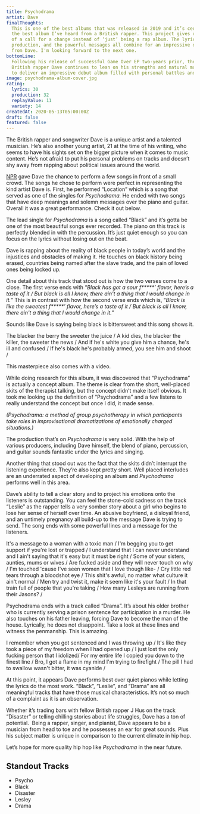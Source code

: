 ```yaml
---
title: Psychodrama
artist: Dave
finalThoughts:
  This is one of the best albums that was released in 2019 and it’s certainly
  the best album I’ve heard from a British rapper. This project gives off the vibe
  of a call for a change instead of ‘just’ being a rap album. The lyricism, the graceful
  production, and the powerful messages all combine for an impressive debut album
  from Dave. I'm looking forward to the next one.
bottomLine:
  Following his release of successful Game Over EP two-years prior, the
  British rapper Dave continues to lean on his strengths and natural music ability
  to deliver an impressive debut album filled with personal battles and struggles.
image: psychodrama-album-cover.jpg
rating:
  lyrics: 30
  production: 32
  replayValue: 11
  variety: 14
createdAt: 2020-05-13T05:00:00Z
draft: false
featured: false
---
```


The British rapper and songwriter Dave is a unique artist and a talented musician. He’s also another young artist, 21 at the time of his writing, who seems to have his sights set on the bigger picture when it comes to music content. He’s not afraid to put his personal problems on tracks and doesn’t shy away from rapping about political issues around the world.

[NPR](https://www.youtube.com/channel/UC4eYXhJI4-7wSWc8UNRwD4A) gave Dave the chance to perform a few songs in front of a small crowd. The songs he chose to perform were perfect in representing the kind artist Dave is. First, he performed “Location” which is a song that served as one of the singles for _Psychodrama._ He ended with two songs that have deep meanings and solemn messages over the piano and guitar. Overall it was a great performance. Check it out below.

<video-embed link="https://www.youtube.com/embed/s_TgmrNNHXA"></video-embed>

The lead single for _Psychodrama_ is a song called “Black” and it’s gotta be one of the most beautiful songs ever recorded. The piano on this track is perfectly blended in with the percussion. It’s just quiet enough so you can focus on the lyrics without losing out on the beat.

Dave is rapping about the reality of black people in today’s world and the injustices and obstacles of making it. He touches on black history being erased, countries being named after the slave trade, and the pain of loved ones being locked up.

One detail about this track that stood out is how the two verses come to a close. The first verse ends with “_Black has got a sour f**\***’ flavor, here’s a taste of it / But black is all I know, there ain't a thing that I would change in it._” This is in contrast with how the second verse ends which is, “_Black is like the sweetest f**\***’ flavor, here’s a taste of it / But black is all I know, there ain't a thing that I would change in it._”

Sounds like Dave is saying being black is bittersweet and this song shows it.

<quote song="Black">
The blacker the berry the sweeter the juice /  
A kid dies, the blacker the killer, the sweeter the news /  
And if he's white you give him a chance, he's ill and confused /  
If he's black he's probably armed, you see him and shoot /
</quote>

This masterpiece also comes with a video.

<video-embed link="https://www.youtube.com/embed/pDUPSNdmFew"></video-embed>

While doing research for this album, it was discovered that “Psychodrama” is actually a concept album. The theme is clear from the short, well-placed skits of the therapist talking, but the concept didn’t make itself obvious. It took me looking up the definition of “Psychodrama” and a few listens to really understand the concept but once I did, it made sense.

_(Psychodrama: a method of group psychotherapy in which participants take roles in improvisational dramatizations of emotionally charged situations.)_

The production that’s on _Psychodrama_ is very solid. With the help of various producers, including Dave himself, the blend of piano, percussion, and guitar sounds fantastic under the lyrics and singing.

Another thing that stood out was the fact that the skits didn’t interrupt the listening experience. They’re also kept pretty short. Well placed interludes are an underrated aspect of developing an album and _Psychodrama_ performs well in this area.

Dave’s ability to tell a clear story and to project his emotions onto the listeners is outstanding. You can feel the stone-cold sadness on the track “Leslie” as the rapper tells a very somber story about a girl who begins to lose her sense of herself over time. An abusive boyfriend, a disloyal friend, and an untimely pregnancy all build-up to the message Dave is trying to send. The song ends with some powerful lines and a message for the listeners.

<quote song="Leslie">
It's a message to a woman with a toxic man /  
I'm begging you to get support if you're lost or trapped /  
I understand that I can never understand and I ain't saying that it's easy but it must be right /  
Some of your sisters, aunties, mums or wives /  
Are fucked aside and they will never touch on why /  
I'm touched 'cause I've seen women that I love though like- /  
Cry little red tears through a bloodshot eye /  
This shit's awful, no matter what culture it ain't normal /  
Men try and twist it, make it seem like it's your fault /  
In that train full of people that you're taking /  
How many Lesleys are running from their Jasons? /
</quote>

Psychodrama ends with a track called “Drama”. It’s about his older brother who is currently serving a prison sentence for participation in a murder. He also touches on his father leaving, forcing Dave to become the man of the house. Lyrically, he does not disappoint. Take a look at these lines and witness the penmanship. This is amazing.

<quote song="Drama">
I remember when you got sentenced and I was throwing up /  
It's like they took a piece of my freedom when I had opened up /  
I just lost the only fucking person that I idolized/  
For my entire life I copied you down to the finest line /  
Bro, I got a flame in my mind I'm trying to firefight /  
The pill I had to swallow wasn't bitter, it was cyanide /
</quote>

At this point, it appears Dave performs best over quiet pianos while letting the lyrics do the most work. “Black”, “Leslie”, and “Drama” are all meaningful tracks that have those musical characteristics. It’s not so much of a complaint as it is an observation.

Whether it’s trading bars with fellow British rapper J Hus on the track “Disaster” or telling chilling stories about life struggles, Dave has a ton of potential.  Being a rapper, singer, and pianist, Dave appears to be a musician from head to toe and he possesses an ear for great sounds. Plus his subject matter is unique in comparison to the current climate in hip hop.

Let’s hope for more quality hip hop like _Psychodrama_ in the near future.

## Standout Tracks

- Psycho
- Black
- Disaster
- Lesley
- Drama
